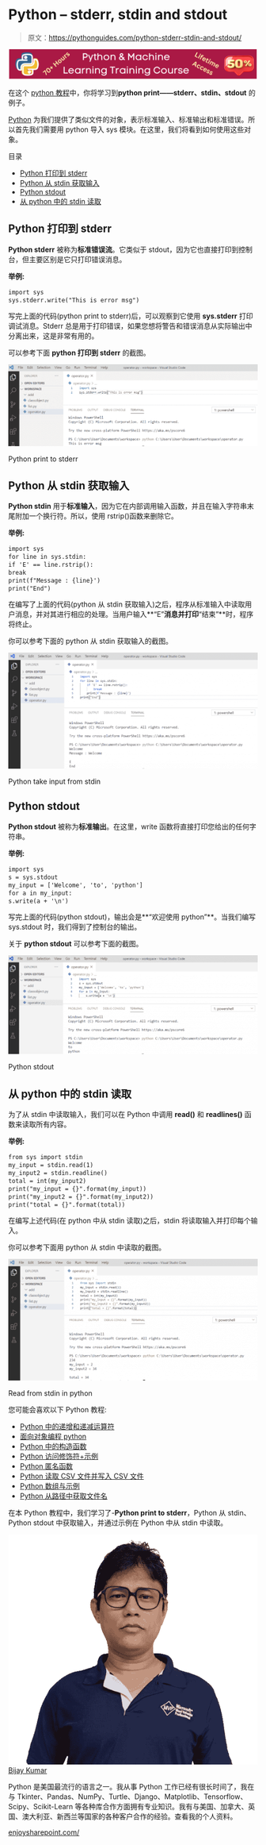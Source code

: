 # Python – stderr, stdin and stdout

> 原文：<https://pythonguides.com/python-stderr-stdin-and-stdout/>

[![Python & Machine Learning training courses](img/49ec9c6da89a04c9f45bab643f8c765c.png)](https://sharepointsky.teachable.com/p/python-and-machine-learning-training-course)

在这个 [python 教程](https://pythonguides.com/python-gui-programming/)中，你将学习到**python print——stderr、stdin、stdout** 的例子。

[Python](https://pythonguides.com/python-programming-for-the-absolute-beginner/) 为我们提供了类似文件的对象，表示标准输入、标准输出和标准错误。所以首先我们需要用 python 导入 sys 模块。在这里，我们将看到如何使用这些对象。

目录

[](#)

*   [Python 打印到 stderr](#Python_print_to_stderr "Python print to stderr")
*   [Python 从 stdin 获取输入](#Python_take_input_from_stdin "Python take input from stdin")
*   [Python stdout](#Python_stdout "Python stdout")
*   [从 python 中的 stdin 读取](#Read_from_stdin_in_python "Read from stdin in python")

## Python 打印到 stderr

**Python stderr** 被称为**标准错误流**。它类似于 stdout，因为它也直接打印到控制台，但主要区别是它只打印错误消息。

**举例:**

```
import sys
sys.stderr.write("This is error msg")
```

写完上面的代码(python print to stderr)后，可以观察到它使用 **sys.stderr** 打印调试消息。Stderr 总是用于打印错误，如果您想将警告和错误消息从实际输出中分离出来，这是非常有用的。

可以参考下面 **python 打印到 stderr** 的截图。

![Python print to stderr](img/1e47da769222054c57498dc2723aa190.png "Python print to stderr")

Python print to stderr

## Python 从 stdin 获取输入

**Python stdin** 用于**标准输入**，因为它在内部调用输入函数，并且在输入字符串末尾附加一个换行符。所以，使用 rstrip()函数来删除它。

**举例:**

```
import sys
for line in sys.stdin:
if 'E' == line.rstrip():
break
print(f"Message : {line}')
print("End")
```

在编写了上面的代码(python 从 stdin 获取输入)之后，程序从标准输入中读取用户消息，并对其进行相应的处理。当用户输入**“E”**消息并打印**“结束”**时，程序将终止。

你可以参考下面的 python 从 stdin 获取输入的截图。

![Python take input from stdin](img/0e5417163ac154099a465e31e5dc045b.png "Python take input from stdin")

Python take input from stdin

## Python stdout

**Python stdout** 被称为**标准输出**。在这里，write 函数将直接打印您给出的任何字符串。

**举例:**

```
import sys
s = sys.stdout
my_input = ['Welcome', 'to', 'python']
for a in my_input:
s.write(a + '\n')
```

写完上面的代码(python stdout)，输出会是**“欢迎使用 python”**。当我们编写 sys.stdout 时，我们得到了控制台的输出。

关于 **python stdout** 可以参考下面的截图。

![Python stdout](img/b53034ef0561b8ba54fcc550f7660fac.png "Python stdout")

Python stdout

## 从 python 中的 stdin 读取

为了从 stdin 中读取输入，我们可以在 Python 中调用 **read()** 和 **readlines()** 函数来读取所有内容。

**举例:**

```
from sys import stdin
my_input = stdin.read(1)
my_input2 = stdin.readline()
total = int(my_input2)
print("my_input = {}".format(my_input))
print("my_input2 = {}".format(my_input2))
print("total = {}".format(total))
```

在编写上述代码(在 python 中从 stdin 读取)之后，stdin 将读取输入并打印每个输入。

你可以参考下面用 python 从 stdin 中读取的截图。

![Read from stdin in python](img/8e70a9a4f8c7421f40534a92fb7259bc.png "Read from stdin in python")

Read from stdin in python

您可能会喜欢以下 Python 教程:

*   [Python 中的递增和递减运算符](https://pythonguides.com/increment-and-decrement-operators-in-python/)
*   [面向对象编程 python](https://pythonguides.com/object-oriented-programming-python/)
*   [Python 中的构造函数](https://pythonguides.com/constructor-in-python/)
*   [Python 访问修饰符+示例](https://pythonguides.com/python-access-modifiers/)
*   [Python 匿名函数](https://pythonguides.com/python-anonymous-function/)
*   [Python 读取 CSV 文件并写入 CSV 文件](https://pythonguides.com/python-read-csv-file/)
*   [Python 数组与示例](https://pythonguides.com/python-array/)
*   [Python 从路径中获取文件名](https://pythonguides.com/python-get-filename-from-the-path/)

在本 Python 教程中，我们学习了-**Python print to stderr**，Python 从 stdin、Python stdout 中获取输入，并通过示例在 Python 中从 stdin 中读取。

![Bijay Kumar MVP](img/9cb1c9117bcc4bbbaba71db8d37d76ef.png "Bijay Kumar MVP")[Bijay Kumar](https://pythonguides.com/author/fewlines4biju/)

Python 是美国最流行的语言之一。我从事 Python 工作已经有很长时间了，我在与 Tkinter、Pandas、NumPy、Turtle、Django、Matplotlib、Tensorflow、Scipy、Scikit-Learn 等各种库合作方面拥有专业知识。我有与美国、加拿大、英国、澳大利亚、新西兰等国家的各种客户合作的经验。查看我的个人资料。

[enjoysharepoint.com/](https://enjoysharepoint.com/)[](https://www.facebook.com/fewlines4biju "Facebook")[](https://www.linkedin.com/in/fewlines4biju/ "Linkedin")[](https://twitter.com/fewlines4biju "Twitter")